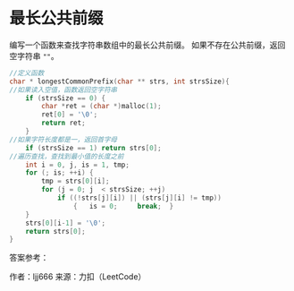 # 最长公共前缀

编写一个函数来查找字符串数组中的最长公共前缀。
如果不存在公共前缀，返回空字符串 `""`。
```c
//定义函数
char * longestCommonPrefix(char ** strs, int strsSize){
//如果读入空值，函数返回空字符串
	if (strsSize == 0) {
        char *ret = (char *)malloc(1);
        ret[0] = '\0';
        return ret;
    }
//如果字符长度都是一，返回首字母
    if (strsSize == 1) return strs[0];
//遍历查找，查找到最小值的长度之前
	int i = 0, j, is = 1, tmp;
    for (; is; ++i) {
        tmp = strs[0][i];
        for (j = 0; j  < strsSize; ++j) 
            if ((!strs[j][i]) || (strs[j][i] != tmp)) 
                {   is = 0;     break;  }
    }
    strs[0][i-1] = '\0';
    return strs[0];
}
```

答案参考：

作者：ljj666
来源：力扣（LeetCode）